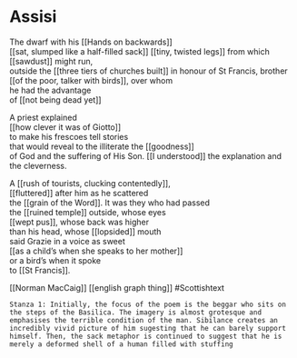 # Assisi 
The dwarf with his [[Hands on backwards]]  
[[sat, slumped like a half-filled sack]]
[[tiny, twisted legs]] from which  
[[sawdust]] might run,  
outside the [[three tiers of churches built]]
in honour of St Francis, brother  
[[of the poor, talker with birds]], over whom  
he had the advantage  
of [[not being dead yet]]

A priest explained  
[[how clever it was of Giotto]]  
to make his frescoes tell stories  
that would reveal to the illiterate the [[goodness]]  
of God and the suffering
of His Son. [[I understood]] 
the explanation and  
the cleverness.

A [[rush of tourists, clucking contentedly]],  
[[fluttered]] after him as he scattered  
the [[grain of the Word]]. It was they who had passed  
the [[ruined temple]] outside, whose eyes  
[[wept pus]], whose back was higher  
than his head, whose [[lopsided]] mouth  
said Grazie in a voice as sweet  
[[as a child’s when she speaks to her mother]]  
or a bird’s when it spoke  
to [[St Francis]].

[[Norman MacCaig]] [[english graph thing]]
#Scottishtext 

```ad-key
Stanza 1: Initially, the focus of the poem is the beggar who sits on the steps of the Basilica. The imagery is almost grotesque and emphasises the terrible condition of the man. Sibilance creates an incredibly vivid picture of him sugesting that he can barely support himself. Then, the sack metaphor is continued to suggest that he is merely a deformed shell of a human filled with stuffing
```